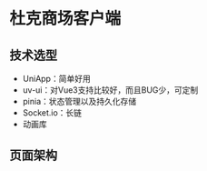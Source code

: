 # 杜克商场客户端

## 技术选型

* UniApp：简单好用
* uv-ui：对Vue3支持比较好，而且BUG少，可定制
* pinia：状态管理以及持久化存储
* Socket.io：长链
* 动画库

## 页面架构
